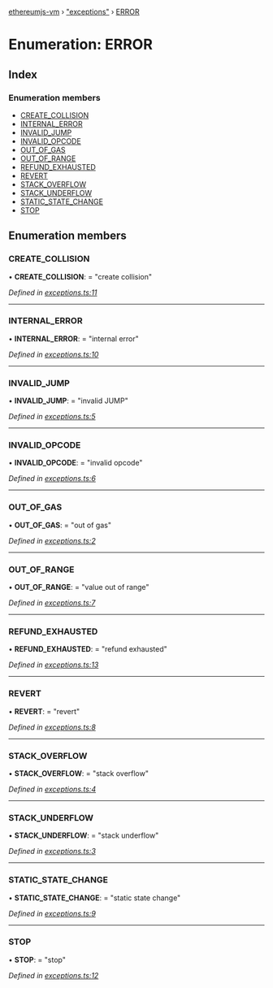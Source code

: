 [ethereumjs-vm](../README.md) › ["exceptions"](../modules/_exceptions_.md) › [ERROR](_exceptions_.error.md)

# Enumeration: ERROR

## Index

### Enumeration members

* [CREATE_COLLISION](_exceptions_.error.md#create_collision)
* [INTERNAL_ERROR](_exceptions_.error.md#internal_error)
* [INVALID_JUMP](_exceptions_.error.md#invalid_jump)
* [INVALID_OPCODE](_exceptions_.error.md#invalid_opcode)
* [OUT_OF_GAS](_exceptions_.error.md#out_of_gas)
* [OUT_OF_RANGE](_exceptions_.error.md#out_of_range)
* [REFUND_EXHAUSTED](_exceptions_.error.md#refund_exhausted)
* [REVERT](_exceptions_.error.md#revert)
* [STACK_OVERFLOW](_exceptions_.error.md#stack_overflow)
* [STACK_UNDERFLOW](_exceptions_.error.md#stack_underflow)
* [STATIC_STATE_CHANGE](_exceptions_.error.md#static_state_change)
* [STOP](_exceptions_.error.md#stop)

## Enumeration members

###  CREATE_COLLISION

• **CREATE_COLLISION**: = "create collision"

*Defined in [exceptions.ts:11](https://github.com/ethereumjs/ethereumjs-vm/blob/master/packages/vm/lib/exceptions.ts#L11)*

___

###  INTERNAL_ERROR

• **INTERNAL_ERROR**: = "internal error"

*Defined in [exceptions.ts:10](https://github.com/ethereumjs/ethereumjs-vm/blob/master/packages/vm/lib/exceptions.ts#L10)*

___

###  INVALID_JUMP

• **INVALID_JUMP**: = "invalid JUMP"

*Defined in [exceptions.ts:5](https://github.com/ethereumjs/ethereumjs-vm/blob/master/packages/vm/lib/exceptions.ts#L5)*

___

###  INVALID_OPCODE

• **INVALID_OPCODE**: = "invalid opcode"

*Defined in [exceptions.ts:6](https://github.com/ethereumjs/ethereumjs-vm/blob/master/packages/vm/lib/exceptions.ts#L6)*

___

###  OUT_OF_GAS

• **OUT_OF_GAS**: = "out of gas"

*Defined in [exceptions.ts:2](https://github.com/ethereumjs/ethereumjs-vm/blob/master/packages/vm/lib/exceptions.ts#L2)*

___

###  OUT_OF_RANGE

• **OUT_OF_RANGE**: = "value out of range"

*Defined in [exceptions.ts:7](https://github.com/ethereumjs/ethereumjs-vm/blob/master/packages/vm/lib/exceptions.ts#L7)*

___

###  REFUND_EXHAUSTED

• **REFUND_EXHAUSTED**: = "refund exhausted"

*Defined in [exceptions.ts:13](https://github.com/ethereumjs/ethereumjs-vm/blob/master/packages/vm/lib/exceptions.ts#L13)*

___

###  REVERT

• **REVERT**: = "revert"

*Defined in [exceptions.ts:8](https://github.com/ethereumjs/ethereumjs-vm/blob/master/packages/vm/lib/exceptions.ts#L8)*

___

###  STACK_OVERFLOW

• **STACK_OVERFLOW**: = "stack overflow"

*Defined in [exceptions.ts:4](https://github.com/ethereumjs/ethereumjs-vm/blob/master/packages/vm/lib/exceptions.ts#L4)*

___

###  STACK_UNDERFLOW

• **STACK_UNDERFLOW**: = "stack underflow"

*Defined in [exceptions.ts:3](https://github.com/ethereumjs/ethereumjs-vm/blob/master/packages/vm/lib/exceptions.ts#L3)*

___

###  STATIC_STATE_CHANGE

• **STATIC_STATE_CHANGE**: = "static state change"

*Defined in [exceptions.ts:9](https://github.com/ethereumjs/ethereumjs-vm/blob/master/packages/vm/lib/exceptions.ts#L9)*

___

###  STOP

• **STOP**: = "stop"

*Defined in [exceptions.ts:12](https://github.com/ethereumjs/ethereumjs-vm/blob/master/packages/vm/lib/exceptions.ts#L12)*
